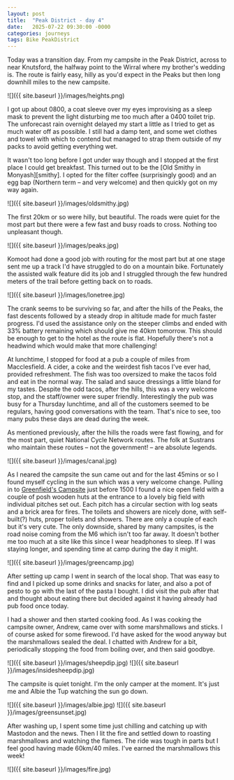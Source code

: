 ```yaml
---
layout: post
title:  "Peak District - day 4"
date:   2025-07-22 09:30:00 -0000
categories: journeys
tags: Bike PeakDistrict
---
```


Today was a transition day. From my campsite in the Peak District, across to near Knutsford, the halfway point to the Wirral where my brother's wedding is. The route is fairly easy, hilly as you'd expect in the Peaks but then long downhill miles to the new campsite.

![]({{ site.baseurl }}/images/heights.png)

I got up about 0800, a coat sleeve over my eyes improvising as a sleep mask to prevent the light disturbing me too much after a 0400 toilet trip. The unforecast rain overnight delayed my start a little as I tried to get as much water off as possible. I still had a damp tent, and some wet clothes and towel with which to contend but managed to strap them outside of my packs to avoid getting everything wet.

It wasn't too long before I got under way though and I stopped at the first place I could get breakfast. This turned out to be the [Old Smithy in Monyash][smithy]. I opted for the filter coffee (surprisingly good) and an egg bap (Northern term – and very welcome) and then quickly got on my way again.

![]({{ site.baseurl }}/images/oldsmithy.jpg)

The first 20km or so were hilly, but beautiful. The roads were quiet for the most part but there were a few fast and busy roads to cross. Nothing too unpleasant though.

![]({{ site.baseurl }}/images/peaks.jpg)

Komoot had done a good job with routing for the most part but at one stage sent me up a track I'd have struggled to do on a mountain bike. Fortunately the assisted walk feature did its job and I struggled through the few hundred meters of the trail before getting back on to roads.

![]({{ site.baseurl }}/images/lonetree.jpg)

The crank seems to be surviving so far, and after the hills of the Peaks, the fast descents followed by a steady drop in altitude made for much faster progress. I'd used the assistance only on the steeper climbs and ended with 33% battery remaining which should give me 40km tomorrow. This should be enough to get to the hotel as the route is flat. Hopefully there's not a headwind which would make that more challenging!

At lunchtime, I stopped for food at a pub a couple of miles from Macclesfield. A cider, a coke and the weirdest fish tacos I've ever had, provided refreshment. The fish was too oversized to make the tacos fold and eat in the normal way. The salad and sauce dressings a little bland for my tastes. Despite the odd tacos, after the hills, this was a very welcome stop, and the staff/owner were super friendly. Interestingly the pub was busy for a Thursday lunchtime, and all of the customers seemed to be regulars, having good conversations with the team. That's nice to see, too many pubs these days are dead during the week.

As mentioned previously, after the hills the roads were fast flowing, and for the most part, quiet National Cycle Network routes. The folk at Sustrans who maintain these routes – not the government! – are absolute legends.

![]({{ site.baseurl }}/images/canal.jpg)

As I neared the campsite the sun came out and for the last 45mins or so I found myself cycling in the sun which was a very welcome change. Pulling in to [Greenfield's Campsite][green] just before 1500 I found a nice open field with a couple of posh wooden huts at the entrance to a lovely big field with individual pitches set out. Each pitch has a circular section with log seats and a brick area for fires. The toilets and showers are nicely done, with self-built(?) huts, proper toilets and showers. There are only a couple of each but it's very cute. The only downside, shared by many campsites, is the road noise coming from the M6 which isn't too far away. It doesn't bother me too much at a site like this since I wear headphones to sleep. If I was staying longer, and spending time at camp during the day it might.

![]({{ site.baseurl }}/images/greencamp.jpg)

After setting up camp I went in search of the local shop. That was easy to find and I picked up some drinks and snacks for later, and also a pot of pesto to go with the last of the pasta I bought. I did visit the pub after that and thought about eating there but decided against it having already had pub food once today.

I had a shower and then started cooking food. As I was cooking the campsite owner, Andrew, came over with some marshmallows and sticks. I of course asked for some firewood. I'd have asked for the wood anyway but the marshmallows sealed the deal. I chatted with Andrew for a bit, periodically stopping the food from boiling over, and then said goodbye.

![]({{ site.baseurl }}/images/sheepdip.jpg)
![]({{ site.baseurl }}/images/insidesheepdip.jpg)

The campsite is quiet tonight. I'm the only camper at the moment. It's just me and Albie the Tup watching the sun go down.

![]({{ site.baseurl }}/images/albie.jpg)
![]({{ site.baseurl }}/images/greensunset.jpg)

After washing up, I spent some time just chilling and catching up with Mastodon and the news. Then I lit the fire and settled down to roasting marshmallows and watching the flames. The ride was tough in parts but I feel good having made 60km/40 miles. I've earned the marshmallows this week! 

![]({{ site.baseurl }}/images/fire.jpg)

[green]:
[smithy]: 